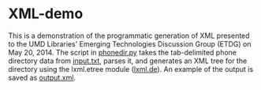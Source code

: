 XML-demo
========

This is a demonstration of the programmatic generation of XML presented to the UMD Libraries' Emerging Technologies Discussion Group (ETDG) on May 20, 2014. The script in [phonedir.py](phonedir.py) takes the tab-delimited phone directory data from [input.txt](input.txt), parses it, and generates an XML tree for the directory using the lxml.etree module ([lxml.de](http://lxml.de)). An example of the output is saved as [output.xml](output.xml).
